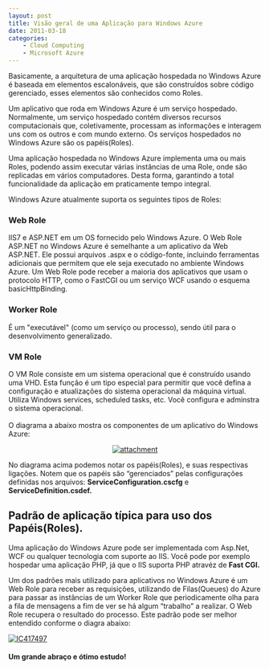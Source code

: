 ```yaml
---
layout: post
title: Visão geral de uma Aplicação para Windows Azure
date: 2011-03-18
categories:
    - Cloud Computing
    - Microsoft Azure
---
```


Basicamente, a arquitetura de uma aplicação hospedada no Windows Azure é baseada em elementos escalonáveis, que são construídos sobre código gerenciado, esses elementos são conhecidos como Roles.

Um aplicativo que roda em Windows Azure é um serviço hospedado. Normalmente, um serviço hospedado contém diversos recursos computacionais que, coletivamente, processam as informações e interagem uns com os outros e com mundo externo. Os serviços hospedados no Windows Azure são os papéis(Roles).

Uma aplicação hospedada no Windows Azure implementa uma ou mais Roles, podendo assim executar várias instâncias de uma Role, onde são replicadas em vários computadores. Desta forma, garantindo a total funcionalidade da aplicação em praticamente tempo integral.

Windows Azure atualmente suporta os seguintes tipos de Roles:

### Web Role

IIS7 e ASP.NET em um OS fornecido pelo Windows Azure. O Web Role ASP.NET no Windows Azure é semelhante a um aplicativo da Web ASP.NET. Ele possui arquivos .aspx e o código-fonte, incluindo ferramentas adicionais que permitem que ele seja executado no ambiente Windows Azure. Um Web Role pode receber a maioria dos aplicativos que usam o protocolo HTTP, como o FastCGI ou um serviço WCF usando o esquema basicHttpBinding.

### Worker Role

É um "executável" (como um serviço ou processo), sendo útil para o desenvolvimento generalizado.

### VM Role

O VM Role consiste em um sistema operacional que é construído usando uma VHD. Esta função é um tipo especial para permitir que você defina a configuração e atualizações do sistema operacional da máquina virtual. Utiliza Windows services, scheduled tasks, etc. Você configura e adminstra o sistema operacional. <br />&nbsp;<br />O diagrama a abaixo mostra os componentes de um aplicativo do Windows
Azure:

<p align="center"><a href="http://blob.vitormeriat.com.br/images/2011/03/attachment.jpg"><img alt="attachment" src="http://blob.vitormeriat.com.br/images/2011/03/attachment.jpg"/></a></p>

No diagrama acima podemos notar os papéis(Roles), e suas respectivas ligações. Notem que os papéis são “gerenciados” pelas configurações definidas nos arquivos: <strong>ServiceConfiguration.cscfg</strong> e <strong>ServiceDefinition.csdef.</strong>

## Padrão de aplicação típica para uso dos Papéis(Roles).

Uma aplicação do Windows Azure pode ser implementada com Asp.Net, WCF ou qualquer tecnologia com suporte ao IIS. Você pode por exemplo hospedar uma aplicação PHP, já que o IIS suporta PHP atravéz de <strong>Fast CGI.</strong>

Um dos padrões mais utilizado para aplicativos no Windows Azure é um Web Role para receber as requisições, utilizando de Filas(Queues) do Azure para passar as instâncias de um Worker Role que periodicamente olha para a fila de mensagens a fim de ver se há algum “trabalho” a realizar. O Web Role recupera o resultado do processo. Este padrão pode ser melhor entendido conforme o diagra abaixo:

<p><a href="http://blob.vitormeriat.com.br/images/2011/03/ic417497.png"><img alt="IC417497" src="http://blob.vitormeriat.com.br/images/2011/03/ic417497.png" /></a></p>

#### Um grande abraço e ótimo estudo!
